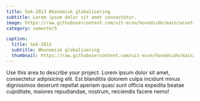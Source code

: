 ```yaml
---
title: Sok-2013 Økonomisk globalisering
subtitle: Lorem ipsum dolor sit amet consectetur.
image: https://raw.githubusercontent.com/uit-econ/hovedside/main/assets/img/Sok-2013.jpg
category: semester5

caption:
  title: Sok-2013
  subtitle: Økonomisk globalisering
  thumbnail: https://raw.githubusercontent.com/uit-econ/hovedside/main/assets/img/Sok-2013.jpg
---
```

Use this area to describe your project. Lorem ipsum dolor sit amet, consectetur adipisicing elit. Est blanditiis dolorem culpa incidunt minus dignissimos deserunt repellat aperiam quasi sunt officia expedita beatae cupiditate, maiores repudiandae, nostrum, reiciendis facere nemo!

